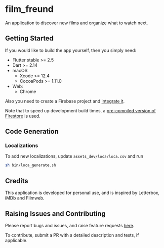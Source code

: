 # film_freund

An application to discover new films and organize what to watch next.

## Getting Started

If you would like to build the app yourself, then you simply need:

- Flutter stable >= 2.5
- Dart >= 2.14
- macOS:
    - Xcode >= 12.4
    - CocoaPods >= 1.11.0
- Web:
    - Chrome

Also you need to create a Firebase project and [integrate it](https://firebase.google.com/docs/flutter/setup).

Note that to speed up development build times, a [pre-compiled version of Firestore](https://github.com/invertase/firestore-ios-sdk-frameworks#supported-firebase-ios-sdk-versions) is used.

## Code Generation

### Localizations

To add new localizations, update `assets_dev/loca/loca.csv` and run

```sh
sh bin/loca_generate.sh
```

## Credits

This application is developed for personal use, and is inspired by Letterbox, iMDb and Filmweb.

## Raising Issues and Contributing

Please report bugs and issues, and raise feature requests [here](https://github.com/defuncart/film_freund/issues).

To contribute, submit a PR with a detailed description and tests, if applicable.
